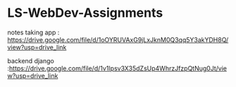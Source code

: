 # LS-WebDev-Assignments
notes taking app : https://drive.google.com/file/d/1oOYRUVAxG9jLxJknM0Q3qq5Y3akYDH8Q/view?usp=drive_link

backend django :https://drive.google.com/file/d/1v1Ipsv3X35dZsUp4WhrzJfzpQtNug0Jt/view?usp=drive_link

